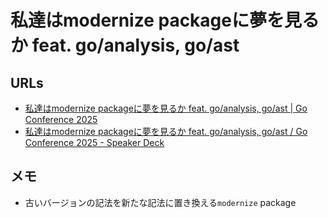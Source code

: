 # 私達はmodernize packageに夢を見るか feat. go/analysis, go/ast

## URLs

- [私達はmodernize packageに夢を見るか feat. go/analysis, go/ast | Go Conference 2025](https://gocon.jp/2025/talks/959035/)
- [私達はmodernize packageに夢を見るか feat. go/analysis, go/ast / Go Conference 2025 - Speaker Deck](https://speakerdeck.com/kaorumuta/go-conference-2025)

## メモ

- 古いバージョンの記法を新たな記法に置き換える`modernize` package
